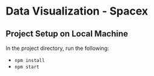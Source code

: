 # Data Visualization - Spacex

## Project Setup on Local Machine

In the project directory, run the following:

- `npm install`
- `npm start`

